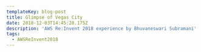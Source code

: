 ```yaml
---
templateKey: blog-post
title: Glimpse of Vegas City
date: 2018-12-03T14:45:28.175Z
description: 'AWS Re:Invent 2018 experience by Bhuvaneswari Subramani'
tags:
  - AWSReInvent2018
---
```





![]()
